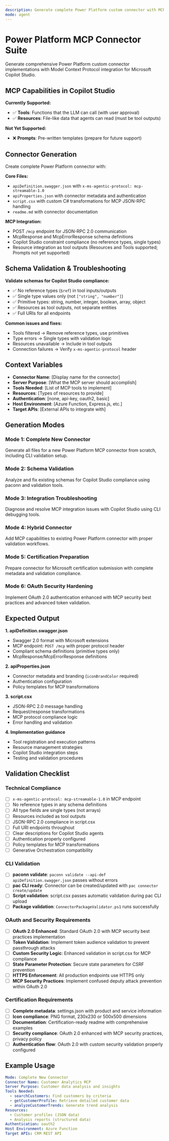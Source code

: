 ```yaml
---
description: Generate complete Power Platform custom connector with MCP integration for Copilot Studio - includes schema generation, troubleshooting, and validation
mode: agent
---
```


# Power Platform MCP Connector Suite

Generate comprehensive Power Platform custom connector implementations with Model Context Protocol integration for Microsoft Copilot Studio.

## MCP Capabilities in Copilot Studio

**Currently Supported:**
- ✅ **Tools**: Functions that the LLM can call (with user approval)
- ✅ **Resources**: File-like data that agents can read (must be tool outputs)

**Not Yet Supported:**
- ❌ **Prompts**: Pre-written templates (prepare for future support)

## Connector Generation

Create complete Power Platform connector with:

**Core Files:**
- `apiDefinition.swagger.json` with `x-ms-agentic-protocol: mcp-streamable-1.0`
- `apiProperties.json` with connector metadata and authentication
- `script.csx` with custom C# transformations for MCP JSON-RPC handling
- `readme.md` with connector documentation

**MCP Integration:**
- POST `/mcp` endpoint for JSON-RPC 2.0 communication
- McpResponse and McpErrorResponse schema definitions
- Copilot Studio constraint compliance (no reference types, single types)
- Resource integration as tool outputs (Resources and Tools supported; Prompts not yet supported)

## Schema Validation & Troubleshooting

**Validate schemas for Copilot Studio compliance:**
- ✅ No reference types (`$ref`) in tool inputs/outputs
- ✅ Single type values only (not `["string", "number"]`)
- ✅ Primitive types: string, number, integer, boolean, array, object
- ✅ Resources as tool outputs, not separate entities
- ✅ Full URIs for all endpoints

**Common issues and fixes:**
- Tools filtered → Remove reference types, use primitives
- Type errors → Single types with validation logic
- Resources unavailable → Include in tool outputs
- Connection failures → Verify `x-ms-agentic-protocol` header

## Context Variables

- **Connector Name**: [Display name for the connector]
- **Server Purpose**: [What the MCP server should accomplish]
- **Tools Needed**: [List of MCP tools to implement]
- **Resources**: [Types of resources to provide]
- **Authentication**: [none, api-key, oauth2, basic]
- **Host Environment**: [Azure Function, Express.js, etc.]
- **Target APIs**: [External APIs to integrate with]

## Generation Modes

### Mode 1: Complete New Connector
Generate all files for a new Power Platform MCP connector from scratch, including CLI validation setup.

### Mode 2: Schema Validation
Analyze and fix existing schemas for Copilot Studio compliance using paconn and validation tools.

### Mode 3: Integration Troubleshooting
Diagnose and resolve MCP integration issues with Copilot Studio using CLI debugging tools.

### Mode 4: Hybrid Connector
Add MCP capabilities to existing Power Platform connector with proper validation workflows.

### Mode 5: Certification Preparation
Prepare connector for Microsoft certification submission with complete metadata and validation compliance.

### Mode 6: OAuth Security Hardening
Implement OAuth 2.0 authentication enhanced with MCP security best practices and advanced token validation.

## Expected Output

**1. apiDefinition.swagger.json**
- Swagger 2.0 format with Microsoft extensions
- MCP endpoint: `POST /mcp` with proper protocol header
- Compliant schema definitions (primitive types only)
- McpResponse/McpErrorResponse definitions

**2. apiProperties.json**
- Connector metadata and branding (`iconBrandColor` required)
- Authentication configuration
- Policy templates for MCP transformations

**3. script.csx**
- JSON-RPC 2.0 message handling
- Request/response transformations
- MCP protocol compliance logic
- Error handling and validation

**4. Implementation guidance**
- Tool registration and execution patterns
- Resource management strategies
- Copilot Studio integration steps
- Testing and validation procedures

## Validation Checklist

### Technical Compliance
- [ ] `x-ms-agentic-protocol: mcp-streamable-1.0` in MCP endpoint
- [ ] No reference types in any schema definitions
- [ ] All type fields are single types (not arrays)
- [ ] Resources included as tool outputs
- [ ] JSON-RPC 2.0 compliance in script.csx
- [ ] Full URI endpoints throughout
- [ ] Clear descriptions for Copilot Studio agents
- [ ] Authentication properly configured
- [ ] Policy templates for MCP transformations
- [ ] Generative Orchestration compatibility

### CLI Validation
- [ ] **paconn validate**: `paconn validate --api-def apiDefinition.swagger.json` passes without errors
- [ ] **pac CLI ready**: Connector can be created/updated with `pac connector create/update`
- [ ] **Script validation**: script.csx passes automatic validation during pac CLI upload
- [ ] **Package validation**: `ConnectorPackageValidator.ps1` runs successfully

### OAuth and Security Requirements
- [ ] **OAuth 2.0 Enhanced**: Standard OAuth 2.0 with MCP security best practices implementation
- [ ] **Token Validation**: Implement token audience validation to prevent passthrough attacks
- [ ] **Custom Security Logic**: Enhanced validation in script.csx for MCP compliance
- [ ] **State Parameter Protection**: Secure state parameters for CSRF prevention
- [ ] **HTTPS Enforcement**: All production endpoints use HTTPS only
- [ ] **MCP Security Practices**: Implement confused deputy attack prevention within OAuth 2.0

### Certification Requirements
- [ ] **Complete metadata**: settings.json with product and service information
- [ ] **Icon compliance**: PNG format, 230x230 or 500x500 dimensions
- [ ] **Documentation**: Certification-ready readme with comprehensive examples
- [ ] **Security compliance**: OAuth 2.0 enhanced with MCP security practices, privacy policy
- [ ] **Authentication flow**: OAuth 2.0 with custom security validation properly configured

## Example Usage

```yaml
Mode: Complete New Connector
Connector Name: Customer Analytics MCP
Server Purpose: Customer data analysis and insights
Tools Needed:
  - searchCustomers: Find customers by criteria
  - getCustomerProfile: Retrieve detailed customer data
  - analyzeCustomerTrends: Generate trend analysis
Resources:
  - Customer profiles (JSON data)
  - Analysis reports (structured data)
Authentication: oauth2
Host Environment: Azure Function
Target APIs: CRM REST API
```